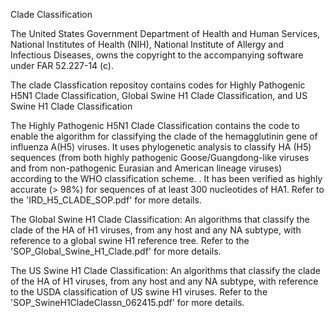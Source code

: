 Clade Classification 

The United States Government Department of Health and Human Services, National Institutes of Health (NIH), National Institute of Allergy and Infectious Diseases, owns the copyright to the accompanying software under FAR 52.227-14 (c). 

The clade Classfication repositoy contains codes for Highly Pathogenic H5N1 Clade Classification, Global Swine H1 Clade Classification, and US Swine H1 Clade Classification

The Highly Pathogenic H5N1 Clade Classification contains the code to enable the algorithm for classifying the clade of the hemagglutinin gene of influenza A(H5) viruses. It uses phylogenetic analysis to classify HA (H5) sequences (from both highly pathogenic Goose/Guangdong-like viruses and from non-pathogenic Eurasian and American lineage viruses) according to the WHO classification scheme. . It has been verified as highly accurate (> 98%) for sequences of at least 300 nucleotides of HA1. Refer to the 'IRD_H5_CLADE_SOP.pdf' for more details.

The Global Swine H1 Clade Classification: An algorithms that classify the clade of the HA of H1 viruses, from any host and any NA subtype, with reference to a global swine H1 reference tree. Refer to the 'SOP_Global_Swine_H1_Clade.pdf' for more details.

The US Swine H1 Clade Classification: An algorithms that classify the clade of the HA of H1 viruses, from any host and any NA subtype, with reference to the USDA classification of US swine H1 viruses.  Refer to the 'SOP_SwineH1CladeClassn_062415.pdf' for more details.


